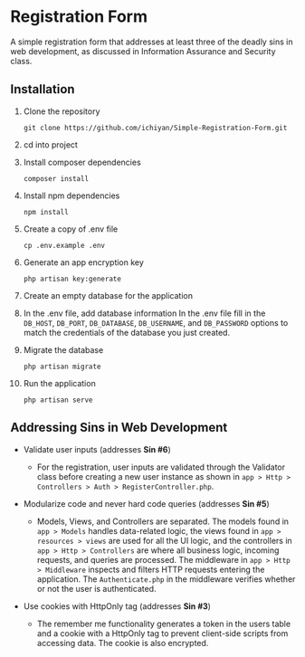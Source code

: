 # Registration Form
A simple registration form that addresses at least three of the deadly sins in web development, as discussed in Information Assurance and Security class.

## Installation
1. Clone the repository

   ```
   git clone https://github.com/ichiyan/Simple-Registration-Form.git
   ```
 
2. cd into project
3. Install composer dependencies

    ```
    composer install
    ```
4. Install npm dependencies

    ```
    npm install
    ```
5. Create a copy of .env file

    ```
    cp .env.example .env
    ```
    
6. Generate an app encryption key

    ```
    php artisan key:generate
    ```

7. Create an empty database for the application

8. In the .env file, add database information
   In the .env file fill in the ```DB_HOST```, ```DB_PORT```, ```DB_DATABASE```, ```DB_USERNAME```, and ```DB_PASSWORD``` options to match the credentials of the database you    just created.

9. Migrate the database

    ```
    php artisan migrate
    ```
    
10. Run the application 
  
    ```
    php artisan serve
    ```

## Addressing Sins in Web Development

- Validate user inputs (addresses **Sin #6**)
  - For the registration, user inputs are validated through the Validator class before creating a new user instance as shown in ``` app > Http > Controllers > Auth > RegisterController.php ```. 
 
- Modularize code and never hard code queries (addresses **Sin #5**)
  - Models, Views, and Controllers are separated. The models found in ``` app > Models ``` handles data-related logic, the views found in ``` app > resources > views ``` are used for all the UI logic, and the controllers in ``` app > Http > Controllers ``` are where all business logic, incoming requests, and queries are processed. The middleware in ``` app > Http > Middleware ``` inspects and filters HTTP requests entering the application. The ``` Authenticate.php ``` in the middleware verifies whether or not the user is authenticated. 
  
- Use cookies with HttpOnly tag (addresses **Sin #3**)
  -   The remember me functionality generates a token in the users table and a cookie with a HttpOnly tag to prevent client-side scripts from accessing data. The cookie is also encrypted.
